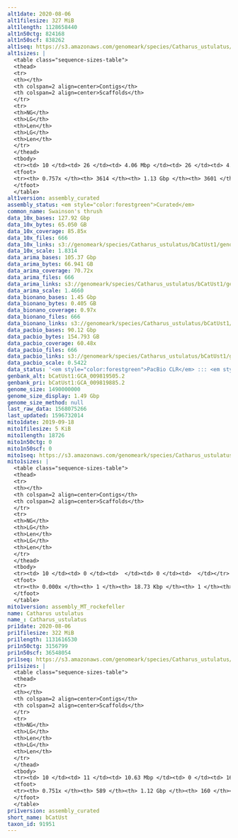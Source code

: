 ```yaml
---
alt1date: 2020-08-06
alt1filesize: 327 MiB
alt1length: 1128658440
alt1n50ctg: 824168
alt1n50scf: 838262
alt1seq: https://s3.amazonaws.com/genomeark/species/Catharus_ustulatus/bCatUst1/assembly_curated/bCatUst1.alt.cur.20200806.fasta.gz
alt1sizes: |
  <table class="sequence-sizes-table">
  <thead>
  <tr>
  <th></th>
  <th colspan=2 align=center>Contigs</th>
  <th colspan=2 align=center>Scaffolds</th>
  </tr>
  <tr>
  <th>NG</th>
  <th>LG</th>
  <th>Len</th>
  <th>LG</th>
  <th>Len</th>
  </tr>
  </thead>
  <tbody>
  <tr><td> 10 </td><td> 26 </td><td> 4.06 Mbp </td><td> 26 </td><td> 4.06 Mbp </td></tr>  <tr><td> 20 </td><td> 74 </td><td> 2.59 Mbp </td><td> 74 </td><td> 2.59 Mbp </td></tr>  <tr><td> 30 </td><td> 140 </td><td> 1.94 Mbp </td><td> 140 </td><td> 1.94 Mbp </td></tr>  <tr><td> 40 </td><td> 231 </td><td> 1.38 Mbp </td><td> 231 </td><td> 1.38 Mbp </td></tr>  <tr style="background-color:#cccccc;"><td> 50 </td><td> 368 </td><td> 0.82 Mbp </td><td> 367 </td><td> 0.84 Mbp </td></tr>  <tr><td> 60 </td><td> 621 </td><td> 381.83 Kbp </td><td> 620 </td><td> 382.04 Kbp </td></tr>  <tr><td> 70 </td><td> 1684 </td><td> 76.65 Kbp </td><td> 1676 </td><td> 76.69 Kbp </td></tr>  <tr><td> 80 </td><td> 0 </td><td>  </td><td> 0 </td><td>  </td></tr>  <tr><td> 90 </td><td> 0 </td><td>  </td><td> 0 </td><td>  </td></tr>  <tr><td> 100 </td><td> 0 </td><td>  </td><td> 0 </td><td>  </td></tr>  </tbody>
  <tfoot>
  <tr><th> 0.757x </th><th> 3614 </th><th> 1.13 Gbp </th><th> 3601 </th><th> 1.13 Gbp </th></tr>
  </tfoot>
  </table>
alt1version: assembly_curated
assembly_status: <em style="color:forestgreen">Curated</em>
common_name: Swainson's thrush
data_10x_bases: 127.92 Gbp
data_10x_bytes: 65.050 GB
data_10x_coverage: 85.85x
data_10x_files: 666
data_10x_links: s3://genomeark/species/Catharus_ustulatus/bCatUst1/genomic_data/10x/<br>
data_10x_scale: 1.8314
data_arima_bases: 105.37 Gbp
data_arima_bytes: 66.941 GB
data_arima_coverage: 70.72x
data_arima_files: 666
data_arima_links: s3://genomeark/species/Catharus_ustulatus/bCatUst1/genomic_data/arima/<br>
data_arima_scale: 1.4660
data_bionano_bases: 1.45 Gbp
data_bionano_bytes: 0.405 GB
data_bionano_coverage: 0.97x
data_bionano_files: 666
data_bionano_links: s3://genomeark/species/Catharus_ustulatus/bCatUst1/genomic_data/bionano/<br>
data_pacbio_bases: 90.12 Gbp
data_pacbio_bytes: 154.793 GB
data_pacbio_coverage: 60.48x
data_pacbio_files: 666
data_pacbio_links: s3://genomeark/species/Catharus_ustulatus/bCatUst1/genomic_data/pacbio/<br>
data_pacbio_scale: 0.5422
data_status: '<em style="color:forestgreen">PacBio CLR</em> ::: <em style="color:forestgreen">10x</em> ::: <em style="color:forestgreen">Bionano</em> ::: <em style="color:forestgreen">Arima</em>'
genbank_alt: bCatUst1:GCA_009819505.2
genbank_pri: bCatUst1:GCA_009819885.2
genome_size: 1490000000
genome_size_display: 1.49 Gbp
genome_size_method: null
last_raw_data: 1568075266
last_updated: 1596732014
mito1date: 2019-09-18
mito1filesize: 5 KiB
mito1length: 18726
mito1n50ctg: 0
mito1n50scf: 0
mito1seq: https://s3.amazonaws.com/genomeark/species/Catharus_ustulatus/bCatUst1/assembly_MT_rockefeller/bCatUst1.MT.20190918.fasta.gz
mito1sizes: |
  <table class="sequence-sizes-table">
  <thead>
  <tr>
  <th></th>
  <th colspan=2 align=center>Contigs</th>
  <th colspan=2 align=center>Scaffolds</th>
  </tr>
  <tr>
  <th>NG</th>
  <th>LG</th>
  <th>Len</th>
  <th>LG</th>
  <th>Len</th>
  </tr>
  </thead>
  <tbody>
  <tr><td> 10 </td><td> 0 </td><td>  </td><td> 0 </td><td>  </td></tr>  <tr><td> 20 </td><td> 0 </td><td>  </td><td> 0 </td><td>  </td></tr>  <tr><td> 30 </td><td> 0 </td><td>  </td><td> 0 </td><td>  </td></tr>  <tr><td> 40 </td><td> 0 </td><td>  </td><td> 0 </td><td>  </td></tr>  <tr style="background-color:#cccccc;"><td> 50 </td><td> 0 </td><td style="background-color:#ff8888;">  </td><td> 0 </td><td style="background-color:#ff8888;">  </td></tr>  <tr><td> 60 </td><td> 0 </td><td>  </td><td> 0 </td><td>  </td></tr>  <tr><td> 70 </td><td> 0 </td><td>  </td><td> 0 </td><td>  </td></tr>  <tr><td> 80 </td><td> 0 </td><td>  </td><td> 0 </td><td>  </td></tr>  <tr><td> 90 </td><td> 0 </td><td>  </td><td> 0 </td><td>  </td></tr>  <tr><td> 100 </td><td> 0 </td><td>  </td><td> 0 </td><td>  </td></tr>  </tbody>
  <tfoot>
  <tr><th> 0.000x </th><th> 1 </th><th> 18.73 Kbp </th><th> 1 </th><th> 18.73 Kbp </th></tr>
  </tfoot>
  </table>
mito1version: assembly_MT_rockefeller
name: Catharus ustulatus
name_: Catharus_ustulatus
pri1date: 2020-08-06
pri1filesize: 322 MiB
pri1length: 1131616530
pri1n50ctg: 3156799
pri1n50scf: 36548054
pri1seq: https://s3.amazonaws.com/genomeark/species/Catharus_ustulatus/bCatUst1/assembly_curated/bCatUst1.pri.cur.20200806.fasta.gz
pri1sizes: |
  <table class="sequence-sizes-table">
  <thead>
  <tr>
  <th></th>
  <th colspan=2 align=center>Contigs</th>
  <th colspan=2 align=center>Scaffolds</th>
  </tr>
  <tr>
  <th>NG</th>
  <th>LG</th>
  <th>Len</th>
  <th>LG</th>
  <th>Len</th>
  </tr>
  </thead>
  <tbody>
  <tr><td> 10 </td><td> 11 </td><td> 10.63 Mbp </td><td> 0 </td><td> 165.77 Mbp </td></tr>  <tr><td> 20 </td><td> 27 </td><td> 7.84 Mbp </td><td> 2 </td><td> 120.19 Mbp </td></tr>  <tr><td> 30 </td><td> 48 </td><td> 6.11 Mbp </td><td> 3 </td><td> 77.03 Mbp </td></tr>  <tr><td> 40 </td><td> 77 </td><td> 4.67 Mbp </td><td> 5 </td><td> 68.46 Mbp </td></tr>  <tr style="background-color:#cccccc;"><td> 50 </td><td> 117 </td><td style="background-color:#88ff88;"> 3.16 Mbp </td><td> 8 </td><td style="background-color:#88ff88;"> 36.55 Mbp </td></tr>  <tr><td> 60 </td><td> 171 </td><td> 2.37 Mbp </td><td> 13 </td><td> 21.57 Mbp </td></tr>  <tr><td> 70 </td><td> 256 </td><td> 1.16 Mbp </td><td> 24 </td><td> 8.46 Mbp </td></tr>  <tr><td> 80 </td><td> 0 </td><td>  </td><td> 0 </td><td>  </td></tr>  <tr><td> 90 </td><td> 0 </td><td>  </td><td> 0 </td><td>  </td></tr>  <tr><td> 100 </td><td> 0 </td><td>  </td><td> 0 </td><td>  </td></tr>  </tbody>
  <tfoot>
  <tr><th> 0.751x </th><th> 589 </th><th> 1.12 Gbp </th><th> 160 </th><th> 1.13 Gbp </th></tr>
  </tfoot>
  </table>
pri1version: assembly_curated
short_name: bCatUst
taxon_id: 91951
---
```

